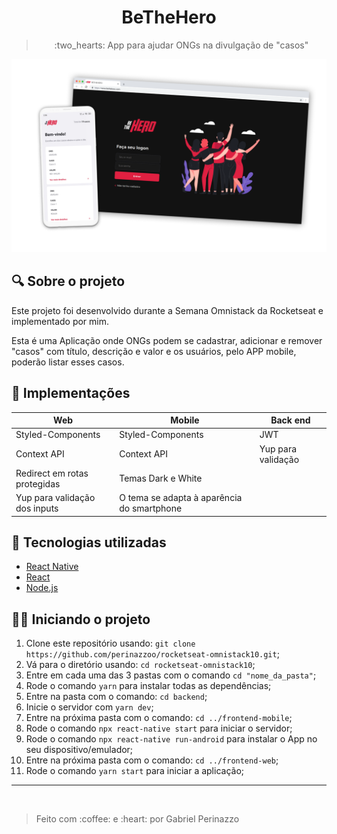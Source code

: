 <h1 align="center">
BeTheHero
</h1>
<blockquote align="center">
:two_hearts: App para ajudar ONGs na divulgação de "casos"
</blockquote>

<img src="./.github/1.png" />

## :mag: Sobre o projeto

Este projeto foi desenvolvido durante a Semana Omnistack da Rocketseat e implementado por mim.

Esta é uma Aplicação onde ONGs podem se cadastrar, adicionar e remover "casos" com título, descrição e valor e os usuários, pelo APP mobile, poderão listar esses casos.

## :rocket: Implementações

<table>
  <thead>
    <th>Web</th>
    <th>Mobile</th>
    <th>Back end</th>
  </thead>
  <tbody>
    <tr>
      <td>Styled-Components</td>
      <td>Styled-Components</td>
      <td>JWT</td>
    </tr>
    <tr>
      <td>Context API</td>
      <td>Context API</td>
      <td>Yup para validação</td>
    </tr>
    <tr>
      <td>Redirect em rotas protegidas</td>
      <td>Temas Dark e White</td>
      <td></td>
    </tr>
    <tr>
      <td>Yup para validação dos inputs</td>
      <td>O tema se adapta à aparência do smartphone</td>
      <td></td>
    </tr>
  </tbody>
</table>

## :satellite: Tecnologias utilizadas

* <a target="_blank" href="https://reactnative.dev/">React Native</a>
* <a target="_blank" href="https://github.com/facebook/react">React</a>
* <a target="_blank" href="https://nodejs.org/en/docs/">Node.js</a>

## :man_mechanic: Iniciando o projeto

1. Clone este repositório usando: `git clone https://github.com/perinazzoo/rocketseat-omnistack10.git`;
2. Vá para o diretório usando: `cd rocketseat-omnistack10`;
3. Entre em cada uma das 3 pastas com o comando `cd "nome_da_pasta"`;
4. Rode o comando `yarn` para instalar todas as dependências;
5. Entre na pasta com o comando: `cd backend`;
6. Inicie o servidor com `yarn dev`;
7. Entre na próxima pasta com o comando: `cd ../frontend-mobile`;
8. Rode o comando `npx react-native start` para iniciar o servidor;
9. Rode o comando `npx react-native run-android` para instalar o App no seu dispositivo/emulador;
10. Entre na próxima pasta com o comando: `cd ../frontend-web`;
11. Rode o comando `yarn start` para iniciar a aplicação;

<hr/>
<br/>
<blockquote>Feito com :coffee: e :heart: por Gabriel Perinazzo</blockquote>